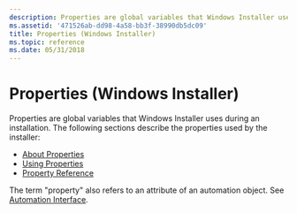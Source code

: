 ```yaml
---
description: Properties are global variables that Windows Installer uses during an installation.
ms.assetid: '471526ab-dd98-4a58-bb3f-38990db5dc09'
title: Properties (Windows Installer)
ms.topic: reference
ms.date: 05/31/2018
---
```


# Properties (Windows Installer)

Properties are global variables that Windows Installer uses during an installation. The following sections describe the properties used by the installer:

-   [About Properties](about-properties.md)
-   [Using Properties](using-properties.md)
-   [Property Reference](property-reference.md)

The term "property" also refers to an attribute of an automation object. See [Automation Interface](automation-interface.md).

 

 



